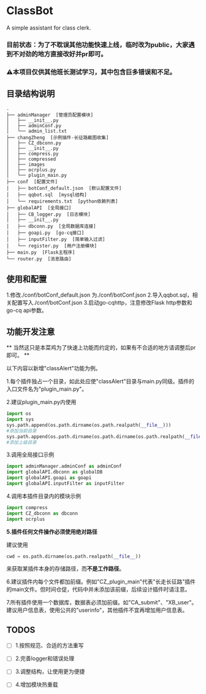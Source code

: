 # ClassBot
A simple assistant for class clerk.

### 目前状态：为了不耽误其他功能快速上线，临时改为public，大家遇到不对劲的地方直接改好并pr即可。

### ⚠️本项目仅供其他班长测试学习，其中包含巨多错误和不足。

## 目录结构说明
```
.
├── adminManager  [管理员配置模块]
│   ├── __init__.py
│   ├── adminConf.py
│   └── admin_list.txt
├── changZheng  [示例插件-长征路截图收集]
│   ├── CZ_dbconn.py
│   ├── __init__.py
│   ├── compress.py
│   ├── compressed
│   ├── images
│   ├── ocrplus.py
│   └── plugin_main.py
├── conf  [配置文件]
│   ├── botConf_default.json  [默认配置文件]
│   ├── qqbot.sql  [mysql结构]
│   └── requirements.txt  [python依赖列表]
├── globalAPI  [全局接口]
│   ├── CB_logger.py  [日志模块]
│   ├── __init__.py
│   ├── dbconn.py  [全局数据库连接]
│   ├── goapi.py  [go-cq接口]
│   ├── inputFilter.py  [简单输入过滤]
│   └── register.py  [用户注册模块]
├── main.py  [Flask主程序]
└── router.py  [消息路由]
```

## 使用和配置
 1.修改./conf/botConf_default.json 为./conf/botConf.json
 2.导入qqbot.sql，相关配置写入./conf/botConf.json
 3.启动go-cqhttp，注意修改Flask http参数和go-cq api参数。

## 功能开发注意
** 当然这只是本菜鸡为了快速上功能而约定的，如果有不合适的地方请调整后pr即可。 **

以下内容以新增"classAlert"功能为例。

 1.每个插件独占一个目录，如此处应使"classAlert"目录与main.py同级。插件的入口文件名为"plugin_main.py"。

 2.建议plugin_main.py内使用

```python
import os
import sys
sys.path.append(os.path.dirname(os.path.realpath(__file__)))
#添加当前目录
sys.path.append(os.path.dirname(os.path.dirname(os.path.realpath(__file__))))
#添加上级目录
```

 3.调用全局接口示例

```python
import adminManager.adminConf as adminConf
import globalAPI.dbconn as globalDB
import globalAPI.goapi as goapi
import globalAPI.inputFilter as inputFilter
```

4.调用本插件目录内的模块示例

```python
import compress
import CZ_dbconn as dbconn
import ocrplus
```

**5.插件任何文件操作必须使用绝对路径**

建议使用

```python
cwd = os.path.dirname(os.path.realpath(__file__))
```

来获取某插件本身的存储路径，而**不是工作路径**。

6.建议插件内每个文件都加前缀。例如"CZ_plugin_main"代表"长走长征路"插件的main文件。但时间仓促，代码中并未添加该前缀，后续设计插件时请注意。

7.所有插件使用一个数据库，数据表必须加前缀。如"CA_submit"、"XB_user"。建议用户信息表，使用公共的"userinfo"，其他插件不宜再增加用户信息表。

## TODOS
- [ ] 1.按照规范、合适的方法重写
- [ ] 2.完善logger和错误处理
- [ ] 3.调整结构，让使用更为便捷
- [ ] 4.增加模块热重载

